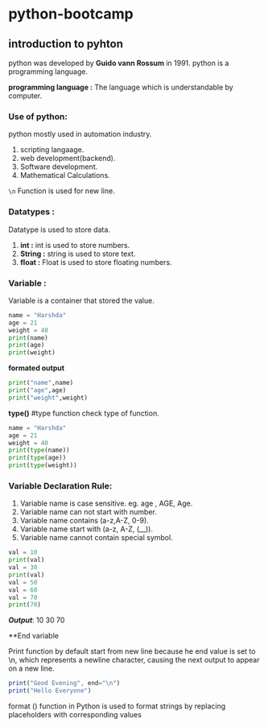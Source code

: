 # python-bootcamp

## introduction to pyhton
 python was developed by **Guido vann Rossum** in 1991. python is a programming language.

 **programming language :** The language which is understandable by computer.

 ### Use of python:
  python mostly used in automation industry.
  
  1. scripting langaage.
  2. web development(backend).
  3. Software development.
  4. Mathematical Calculations.

``\n`` Function is used for new  line.

### Datatypes :
Datatype is used to store data.

1. **int :** int is used to store numbers.
2. **String :** string is used to store text.
3. **float :** Float is used to store floating numbers.

### Variable :
Variable is a container that stored the value.

```py
name = "Harshda"
age = 21
weight = 40
print(name)
print(age)
print(weight)
```

**formated output**
```py
print("name",name)
print("age",age)
print("weight",weight)
```
**type()** #type function check type of function.

```py
name = "Harshda"
age = 21
weight = 40
print(type(name))
print(type(age))
print(type(weight))
```
### Variable Declaration Rule:
1. Variable name is case sensitive.
eg. age , AGE, Age. 
2. Variable name can not start with number.
3. Variable name contains (a-z,A-Z, 0-9).
4. Variable name start with (a-z, A-Z, (__)).
5. Variable name cannot contain special symbol.

```py
val = 10
print(val)
val = 30
print(val)
val = 50
val = 60
val = 70
print(70)
```

***Output***: 10 30 70

**End variable 

Print function by default start from new line because he end value is set to \n, which represents a newline character, causing the next output to appear on a new line.

```js
print("Good Evening", end="\n")
print("Hello Everyone")
```

format () function in Python is used to format strings by replacing placeholders with corresponding values